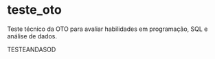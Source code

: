 # teste_oto
Teste técnico da OTO para avaliar habilidades em programação, SQL e análise de dados.

TESTEANDASOD
